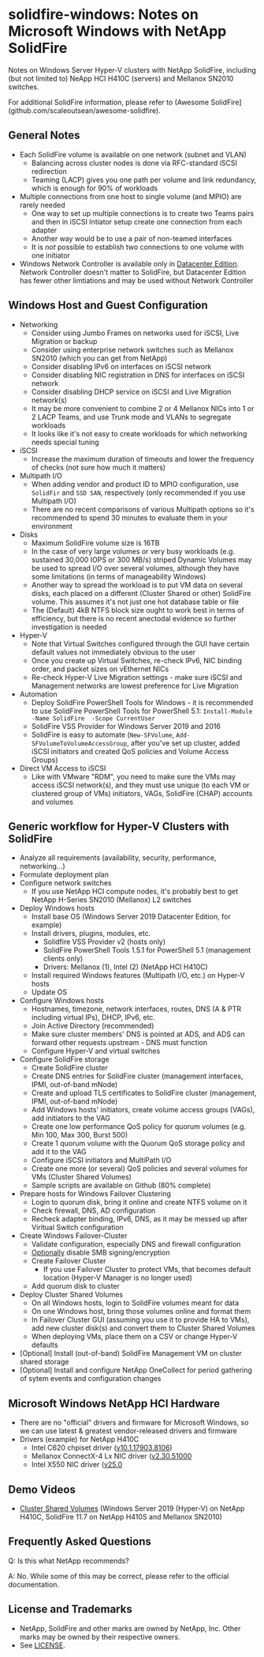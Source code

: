 # solidfire-windows: Notes on Microsoft Windows with NetApp SolidFire

Notes on Windows Server Hyper-V clusters with NetApp SolidFire, including (but not limited to) NeApp HCI H410C (servers) and Mellanox SN2010 switches.

For additional SolidFire information, please refer to (Awesome SolidFire](github.com/scaleoutsean/awesome-solidfire).

## General Notes

- Each SolidFire volume is available on one network (subnet and VLAN)
  - Balancing across cluster nodes is done via RFC-standard iSCSI redirection
  - Teaming (LACP) gives you one path per volume and link redundancy, which is enough for 90% of workloads
- Multiple connections from one host to single volume (and MPIO) are rarely needed
  - One way to set up multiple connections is to create two Teams pairs and then in iSCSI Intiator setup create one connection from each adapter
  - Another way would be to use a pair of non-teamed interfaces
  - It is *not* possible to establish two connections to one volume with one initiator
- Windows Network Controller is available only in [Datacenter Edition](https://docs.microsoft.com/en-us/windows-server/get-started-19/editions-comparison-19). Network Controller doesn't matter to SolidFire, but Datacenter Edition has fewer other limtiations and may be used without Network Controller

## Windows Host and Guest Configuration

- Networking
  - Consider using Jumbo Frames on networks used for iSCSI, Live Migration or backup
  - Consider using enterprise network switches such as Mellanox SN2010 (which you can get from NetApp)
  - Consider disabling IPv6 on interfaces on iSCSI network
  - Consider disabling NIC registration in DNS for interfaces on iSCSI network
  - Consider disabling DHCP service on iSCSI and Live Migration network(s)
  - It may be more convenient to combine 2 or 4 Mellanox NICs into 1 or 2 LACP Teams, and use Trunk mode and VLANs to segregate workloads
  - It looks like it's not easy to create workloads for which networking needs special tuning
- iSCSI
  - Increase the maximum duration of timeouts and lower the frequency of checks (not sure how much it matters)
- Multipath I/O
  - When adding vendor and product ID to MPIO configuration, use `SolidFir` and `SSD SAN`, respectively (only recommended if you use Multipath I/O)
  - There are no recent comparisons of various Multipath options so it's recommended to spend 30 minutes to evaluate them in your environment
- Disks
  - Maximum SolidFire volume size is 16TB
  - In the case of very large volumes or very busy workloads (e.g. sustained 30,000 IOPS or 300 MB/s) striped Dynamic Volumes may be used to spread I/O over several volumes, although they have some limitations (in terms of manageability Windows)
  - Another way to spread the workload is to put VM data on several disks, each placed on a different (Cluster Shared or other) SolidFire volume. This assumes it's not just one hot database table or file
  - The (Default) 4kB NTFS block size ought to work best in terms of efficiency, but there is no recent anectodal evidence so further investigation is needed
- Hyper-V
  - Note that Virtual Switches configured through the GUI have certain default values not immediately obvious to the user
  - Once you create up Virtual Switches, re-check IPv6, NIC binding order, and packet sizes on vEthernet NICs
  - Re-check Hyper-V Live Migration settings - make sure iSCSI and Management networks are lowest preference for Live Migration
- Automation
  - Deploy SolidFire PowerShell Tools for Windows - it is recommended to use SolidFire PowerShell Tools for PowerShell 5.1: `Install-Module -Name SolidFire  -Scope CurrentUser`
  - SolidFire VSS Provider for Windows Server 2019 and 2016
  - SolidFire is easy to automate (`New-SFVolume`, `Add-SFVolumeToVolumeAccessGroup`, after you've set up cluster, added iSCSI initiators and created QoS policies and Volume Access Groups)
- Direct VM Access to iSCSI
  - Like with VMware "RDM", you need to make sure the VMs may access iSCSI network(s), and they must use unique (to each VM or clustered group of VMs) initiators, VAGs, SolidFire (CHAP) accounts and volumes

## Generic workflow for Hyper-V Clusters with SolidFire

- Analyze all requirements (availability, security, performance, networking...)
- Formulate deployment plan
- Configure network switches
  - If you use NetApp HCI compute nodes, it's probably best to get NetApp H-Series SN2010 (Mellanox) L2 switches
- Deploy Windows hosts
  - Install base OS (Windows Server 2019 Datacenter Edition, for example)
  - Install drivers, plugins, modules, etc.
    - Solidfire VSS Provider v2 (hosts only)
    - SolidFire PowerShell Tools 1.5.1 for PowerShell 5.1 (management clients only)
    - Drivers: Mellanox (1), Intel (2) (NetApp HCI H410C)
  - Install required Windows features (Multipath I/O, etc.) on Hyper-V hosts
  - Update OS
- Configure Windows hosts
  - Hostnames, timezone, network interfaces, routes, DNS (A & PTR including virtual IPs), DHCP, IPv6, etc.
  - Join Active Directory (recommended)
  - Make sure cluster members' DNS is pointed at ADS, and ADS can forward other requests upstream - DNS must function
  - Configure Hyper-V and virtual switches
- Configure SolidFire storage
  - Create SolidFire cluster
  - Create DNS entries for SolidFire cluster (management interfaces, IPMI, out-of-band mNode)
  - Create and upload TLS certificates to SolidFire cluster (management, IPMI, out-of-band mNode)
  - Add Windows hosts' initiators, create volume access groups (VAGs), add initiators to the VAG
  - Create one low performance QoS policy for quorum volumes (e.g. Min 100, Max 300, Burst 500)
  - Create 1 quorum volume with the Quorum QoS storage policy and add it to the VAG
  - Configure iSCSI initiators and MultiPath I/O
  - Create one more (or several) QoS policies and several volumes for VMs (Cluster Shared Volumes)
  - Sample scripts are available on Github (80% complete)
- Prepare hosts for Windows Failover Clustering
  - Login to quorum disk, bring it online and create NTFS volume on it
  - Check firewall, DNS, AD configuration
  - Recheck adapter binding, IPv6, DNS, as it may be messed up after Viritual Switch configuration
- Create Windows Failover-Cluster
  - Validate configuration, especially DNS and firewall configuration
  - [Optionally](https://social.technet.microsoft.com/Forums/en-US/bf5285bc-fc72-474f-a0f4-232a2bd230b1/smb-signing-breaks-csv-access-crossnode?forum=winserverClustering) disable SMB signing/encryption
  - Create Failover Cluster
    - If you use Failover Cluster to protect VMs, that becomes default location (Hyper-V Manager is no longer used)
  - Add quorum disk to cluster
- Deploy Cluster Shared Volumes
  - On all Windows hosts, login to SolidFire volumes meant for data
  - On one Windows host, bring those volumes online and format them
  - In Failover Cluster GUI (assuming you use it to provide HA to VMs), add new cluster disk(s) and convert them to Cluster Shared Volumes
  - When deploying VMs, place them on a CSV or change Hyper-V defaults
- [Optional] Install (out-of-band) SolidFire Management VM on cluster shared storage
- [Optional] Install and configure NetApp OneCollect for period gathering of sytem events and configuration changes

## Microsoft Windows NetApp HCI Hardware

- There are no "official" drivers and firmware for Microsoft Windows, so we can use latest & greatest vendor-released drivers and firmware
- Drivers (example) for NetApp H410C
  - Intel C620 chpiset driver ([v10.1.17903.8106](https://downloadcenter.intel.com/download/28531/Intel-Server-Chipset-Driver-for-Windows-))
  - Mellanox ConnectX-4 Lx NIC driver ([v2.30.51000](https://www.mellanox.com/products/adapter-software/ethernet/windows/winof-2)
  - Intel X550 NIC driver ([v25.0](https://downloadcenter.intel.com/download/28396/Intel-Network-Adapter-Driver-for-Windows-Server-2019-?product=88207)

## Demo Videos

- [Cluster Shared Volumes](https://youtu.be/GL9S6GkP-Z8) (Windows Server 2019 (Hyper-V) on NetApp H410C, SolidFire 11.7 on NetApp H410S and Mellanox SN2010)

## Frequently Asked Questions

Q: Is this what NetApp recommends?

A: No. While some of this may be correct, please refer to the official documentation.

## License and Trademarks

- NetApp, SolidFire and other marks are owned by NetApp, Inc. Other marks may be owned by their respective owners.
- See [LICENSE](LICENSE).
